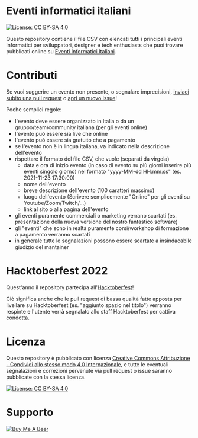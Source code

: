 # Eventi informatici italiani

[![License: CC BY-SA 4.0](https://img.shields.io/badge/License-CC%20BY--SA%204.0-lightgrey.svg)](https://creativecommons.org/licenses/by-sa/4.0/)


Questo repository contiene il file CSV con elencati tutti i principali eventi informatici per sviluppatori, designer e tech enthusiasts che puoi trovare pubblicati online su [Eventi Informatici Italiani](https://calendarioeventi.dev).

# Contributi

Se vuoi suggerire un evento non presente, o segnalare imprecisioni, [inviaci subito una pull request](https://docs.github.com/en/github/collaborating-with-pull-requests/proposing-changes-to-your-work-with-pull-requests/about-pull-requests) o [apri un nuovo issue](https://github.com/Defkon1/it-events/issues)!

Poche semplici regole:
- l'evento deve essere organizzato in Italia o da un gruppo/team/community italiana (per gli eventi online)
- l'evento può essere sia live che online
- l'evento può essere sia gratuito che a pagamento
- se l'evento non è in lingua italiana, va indicato nella descrizione dell'evento
- rispettare il formato del file CSV, che vuole (separati da virgola)
  - data e ora di inizio evento (in caso di evento su più giorni inserire più eventi singolo giorno) nel formato "yyyy-MM-dd HH:mm:ss" (es. 2021-11-23 17:30:00)
  - nome dell'evento
  - breve descrizione dell'evento (100 caratteri massimo)
  - luogo dell'evento (Scrivere semplicemente "Online" per gli eventi su Youtube/Zoom/Twitch/...)
  - link al sito o alla pagina dell'evento
- gli eventi puramente commerciali o marketing verrano scartati (es. presentazione della nuova versione del nostro fantastico software)
- gli "eventi" che sono in realtà puramente corsi/workshop di formazione a pagamento verranno scartati
- in generale tutte le segnalazioni possono essere scartate a insindacabile giudizio del mantainer

# Hacktoberfest 2022

Quest'anno il repository partecipa all'[Hacktoberfest](https://hacktoberfest.digitalocean.com/)!

Ciò significa anche che le pull request di bassa qualità fatte apposta per livellare su Hacktoberfest (es. "aggiunto spazio nel titolo") verranno respinte e l'utente verrà segnalato allo staff Hacktoberfest per cattiva condotta.

# Licenza

Questo repository è pubblicato con licenza [Creative Commons Attribuzione - Condividi allo stesso modo 4.0 Internazionale](https://creativecommons.org/licenses/by-sa/4.0/deed.it), e tutte le eventuali segnalazioni e correzioni pervenute via pull request o issue saranno pubblicate con la stessa licenza.

[![License: CC BY-SA 4.0](https://licensebuttons.net/l/by-sa/4.0/80x15.png)](https://creativecommons.org/licenses/by-sa/4.0/)

# Supporto

[![Buy Me A Beer](https://cdn.buymeacoffee.com/buttons/v2/default-yellow.png)](https://www.buymeacoffee.com/defkon1)
